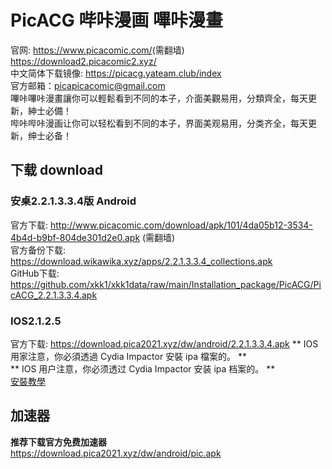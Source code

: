 # PicACG 哔咔漫画 嗶咔漫畫

官网: <https://www.picacomic.com/>(需翻墙) <https://download2.picacomic2.xyz/>  
中文简体下载镜像: <https://picacg.yateam.club/index>  
官方邮箱：picapicacomic@gmail.com  
嗶咔嗶咔漫畫讓你可以輕鬆看到不同的本子，介面美觀易用，分類齊全，每天更新，紳士必備！  
哔咔哔咔漫画让你可以轻松看到不同的本子，界面美观易用，分类齐全，每天更新，绅士必备！  

## 下载 download

### 安桌2.2.1.3.3.4版 Android
官方下载: <http://www.picacomic.com/download/apk/101/4da05b12-3534-4b4d-b9bf-804de301d2e0.apk> (需翻墙)  
官方备份下载: <https://download.wikawika.xyz/apps/2.2.1.3.3.4_collections.apk>  
GitHub下载: <https://github.com/xkk1/xkk1data/raw/main/Installation_package/PicACG/PicACG_2.2.1.3.3.4.apk>  

###  IOS2.1.2.5
官方下载: <https://download.pica2021.xyz/dw/android/2.2.1.3.3.4.apk>
** IOS 用家注意，你必須透過 Cydia Impactor 安裝 ipa 檔案的。  **  
** IOS 用户注意，你必须透过 Cydia Impactor 安装 ipa 档案的。  **  
[安裝教學](https://mrmad.com.tw/cydia-impactor)  

## 加速器

**推荐下载官方免费加速器**  
<https://download.pica2021.xyz/dw/android/pic.apk>  
